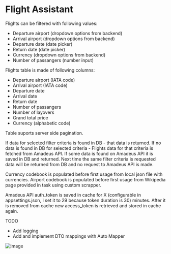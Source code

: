 # Flight Assistant

Flights can be filtered with following values:
  - Departure airport (dropdown options from backend)
  - Arrival airport (dropdown options from backend)
  - Departure date (date picker)
  - Return date (date picker)
  - Currency (dropdown options from backend)
  - Number of passangers (number input)
  
 Flights table is made of following columns:
  - Departure airport (IATA code)
  - Arrival airport (IATA code)
  - Departure date
  - Arrival date
  - Return date
  - Number of passangers
  - Number of layovers
  - Grand total price
  - Currency (alphabetic code)
  
 Table suports server side pagination.
 
 If data for selected filter criteria is found in DB - that data is returned.
 If no data is found in DB for selected criteria - Flights data for that criteria is fetched from Amadeus API. If some data is found on Amadeus API it is saved in DB and returned.
 Next time the same filter criteria is requested data will be returned from DB and no request to Amadeus API is made.
 
 Currency codebook is populated before first usage from local json file with currencies.
 Airport codebook is populated before first usage from Wikipedia page provided in task using custom scrapper.
 
 Amadeus API auth_token is saved in cache for X (configurable in appsettings.json, I set it to 29 because token duration is 30) minutes. After it is removed from cache new access_token is retrieved and stored in cache again.  
 
 TODO
 - Add logging
 - Add and implement DTO mappings with Auto Mapper

![image](https://user-images.githubusercontent.com/36966269/224567795-bd4cbf74-6e19-4209-b800-24529e846b87.png)
